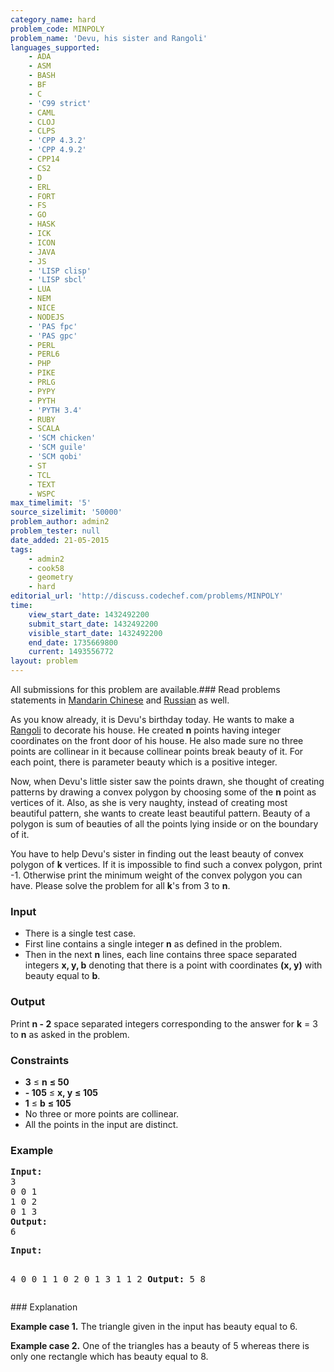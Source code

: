 ```yaml
---
category_name: hard
problem_code: MINPOLY
problem_name: 'Devu, his sister and Rangoli'
languages_supported:
    - ADA
    - ASM
    - BASH
    - BF
    - C
    - 'C99 strict'
    - CAML
    - CLOJ
    - CLPS
    - 'CPP 4.3.2'
    - 'CPP 4.9.2'
    - CPP14
    - CS2
    - D
    - ERL
    - FORT
    - FS
    - GO
    - HASK
    - ICK
    - ICON
    - JAVA
    - JS
    - 'LISP clisp'
    - 'LISP sbcl'
    - LUA
    - NEM
    - NICE
    - NODEJS
    - 'PAS fpc'
    - 'PAS gpc'
    - PERL
    - PERL6
    - PHP
    - PIKE
    - PRLG
    - PYPY
    - PYTH
    - 'PYTH 3.4'
    - RUBY
    - SCALA
    - 'SCM chicken'
    - 'SCM guile'
    - 'SCM qobi'
    - ST
    - TCL
    - TEXT
    - WSPC
max_timelimit: '5'
source_sizelimit: '50000'
problem_author: admin2
problem_tester: null
date_added: 21-05-2015
tags:
    - admin2
    - cook58
    - geometry
    - hard
editorial_url: 'http://discuss.codechef.com/problems/MINPOLY'
time:
    view_start_date: 1432492200
    submit_start_date: 1432492200
    visible_start_date: 1432492200
    end_date: 1735669800
    current: 1493556772
layout: problem
---
```

All submissions for this problem are available.###  Read problems statements in [Mandarin Chinese](http://www.codechef.com/download/translated/COOK58/mandarin/MINPOLY.pdf) and [Russian](http://www.codechef.com/download/translated/COOK58/russian/MINPOLY.pdf) as well.

As you know already, it is Devu's birthday today. He wants to make a [Rangoli](http://en.wikipedia.org/wiki/Rangoli) to decorate his house. He created **n** points having integer coordinates on the front door of his house. He also made sure no three points are collinear in it because collinear points break beauty of it. For each point, there is parameter beauty which is a positive integer.

Now, when Devu's little sister saw the points drawn, she thought of creating patterns by drawing a convex polygon by choosing some of the **n** point as vertices of it. Also, as she is very naughty, instead of creating most beautiful pattern, she wants to create least beautiful pattern. Beauty of a polygon is sum of beauties of all the points lying inside or on the boundary of it.

You have to help Devu's sister in finding out the least beauty of convex polygon of **k** vertices. If it is impossible to find such a convex polygon, print -1. Otherwise print the minimum weight of the convex polygon you can have. Please solve the problem for all **k**'s from 3 to **n**.

### Input

- There is a single test case.
- First line contains a single integer **n** as defined in the problem.
- Then in the next **n** lines, each line contains three space separated integers **x, y, b** denoting that there is a point with coordinates **(x, y)** with beauty equal to **b**.

### Output

Print **n - 2** space separated integers corresponding to the answer for **k** = 3 to **n** as asked in the problem.

### Constraints

- **3** ≤ **n**  **≤ 50**
- **- 105** ≤ **x, y**  **≤ 105**
- **1** ≤ **b**  **≤ 105**
- No three or more points are collinear.
- All the points in the input are distinct.

### Example

<pre><b>Input:</b>
3
0 0 1
1 0 2
0 1 3
<b>Output:</b>
6
</pre><pre><b>Input:</b>
4
0 0 1
1 0 2
0 1 3
1 1 2
<b>Output:</b>
5 8
</pre>### Explanation

**Example case 1.** The triangle given in the input has beauty equal to 6.

**Example case 2.** One of the triangles has a beauty of 5 whereas there is only one rectangle which has beauty equal to 8.
